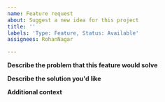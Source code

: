 ```yaml
---
name: Feature request
about: Suggest a new idea for this project
title: ''
labels: 'Type: Feature, Status: Available'
assignees: RohanNagar

---
```


**Describe the problem that this feature would solve**
<!-- A clear and concise description of what the problem is. -->


**Describe the solution you'd like**
<!-- A clear and concise description of what you want to happen. -->


**Additional context**
<!-- Add any other context about the feature request here. -->

